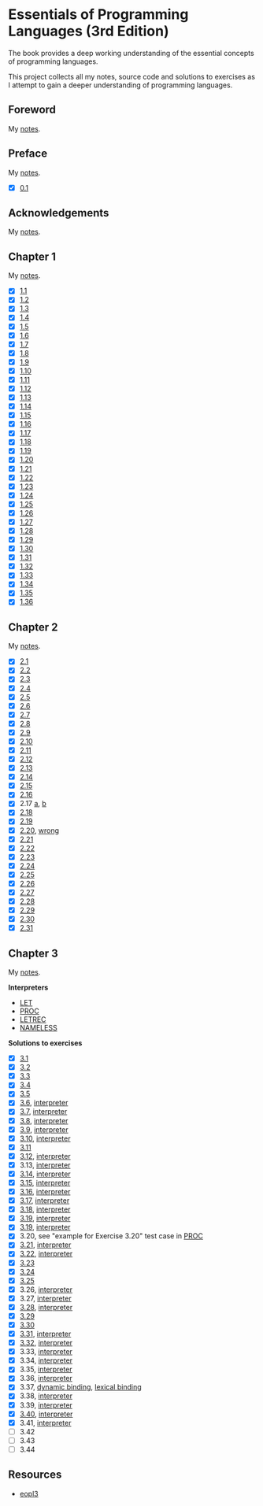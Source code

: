 # Essentials of Programming Languages (3rd Edition)

The book provides a deep working understanding of the essential concepts of
programming languages.

This project collects all my notes, source code and solutions to exercises as I
attempt to gain a deeper understanding of programming languages.

## Foreword

My [notes](00-foreword.md).

## Preface

My [notes](01-preface.md).

- [x] [0.1](01-preface/ex0.1.md)

## Acknowledgements

My [notes](02-acknowledgements.md).

## Chapter 1

My [notes](03-ch1.md).

- [x] [1.1](03-ch1/ex1.1.md)
- [x] [1.2](03-ch1/ex1.2.md)
- [x] [1.3](03-ch1/ex1.3.md)
- [x] [1.4](03-ch1/ex1.4.md)
- [x] [1.5](03-ch1/ex1.5.md)
- [x] [1.6](03-ch1/ex1.6.md)
- [x] [1.7](03-ch1/ex1.7.rkt)
- [x] [1.8](03-ch1/ex1.8.rkt)
- [x] [1.9](03-ch1/ex1.9.md)
- [x] [1.10](03-ch1/ex1.10.md)
- [x] [1.11](03-ch1/ex1.11.md)
- [x] [1.12](03-ch1/ex1.12.md)
- [x] [1.13](03-ch1/ex1.13.md)
- [x] [1.14](03-ch1/ex1.14.md)
- [x] [1.15](03-ch1/src/Ch1.elm)
- [x] [1.16](03-ch1/src/Ch1.elm)
- [x] [1.17](03-ch1/src/Ch1.elm)
- [x] [1.18](03-ch1/src/Ch1.elm)
- [x] [1.19](03-ch1/src/Ch1.elm)
- [x] [1.20](03-ch1/src/Ch1.elm)
- [x] [1.21](03-ch1/src/Ch1.elm)
- [x] [1.22](03-ch1/src/Ch1.elm)
- [x] [1.23](03-ch1/src/Ch1.elm)
- [x] [1.24](03-ch1/src/Ch1.elm)
- [x] [1.25](03-ch1/src/Ch1.elm)
- [x] [1.26](03-ch1/ex1.26.rkt)
- [x] [1.27](03-ch1/src/Ch1.elm)
- [x] [1.28](03-ch1/src/Ch1.elm)
- [x] [1.29](03-ch1/src/Ch1.elm)
- [x] [1.30](03-ch1/src/Ch1.elm)
- [x] [1.31](03-ch1/src/Ch1.elm)
- [x] [1.32](03-ch1/src/Ch1.elm)
- [x] [1.33](03-ch1/src/Ch1.elm)
- [x] [1.34](03-ch1/src/Ch1.elm)
- [x] [1.35](03-ch1/src/Ch1.elm)
- [x] [1.36](03-ch1/src/Ch1.elm)

## Chapter 2

My [notes](04-ch2.md).

- [x] [2.1](04-ch2/ex2.1.md)
- [x] [2.2](04-ch2/ex2.2.md)
- [x] [2.3](04-ch2/ex2.3.md)
- [x] [2.4](04-ch2/ex2.4.md)
- [x] [2.5](04-ch2/ex2.5.md)
- [x] [2.6](04-ch2/ex2.6.md)
- [x] [2.7](04-ch2/ex2.7.md)
- [x] [2.8](04-ch2/src/Env/Assoc.elm)
- [x] [2.9](04-ch2/src/Env/Assoc.elm)
- [x] [2.10](04-ch2/src/Env/Assoc.elm)
- [x] [2.11](04-ch2/src/Env/Ribcage.elm)
- [x] [2.12](04-ch2/src/Stack/Proc.elm)
- [x] [2.13](04-ch2/src/Env/Proc.elm)
- [x] [2.14](04-ch2/src/Env/Proc.elm)
- [x] [2.15](04-ch2/ex2.15.rkt)
- [x] [2.16](04-ch2/ex2.16.rkt)
- [x] 2.17 [a](04-ch2/ex2.17a.rkt), [b](04-ch2/ex2.17b.rkt)
- [x] [2.18](04-ch2/src/NonEmptyBiSeq.elm)
- [x] [2.19](04-ch2/src/Bintree.elm)
- [x] [2.20](04-ch2/src/BiBintree.elm), [wrong](04-ch2/src/BiBintreeWrong.elm)
- [x] [2.21](04-ch2/ex2.21.rkt)
- [x] [2.22](04-ch2/ex2.22.rkt)
- [x] [2.23](04-ch2/ex2.23.rkt)
- [x] [2.24](04-ch2/src/InteriorNodeBintree.elm)
- [x] [2.25](04-ch2/src/InteriorNodeBintree.elm)
- [x] [2.26](04-ch2/src/RedBlueTree.elm)
- [x] [2.27](04-ch2/ex2.27.md)
- [x] [2.28](04-ch2/ex2.28.rkt)
- [x] [2.29](04-ch2/ex2.29.rkt)
- [x] [2.30](04-ch2/ex2.30.rkt)
- [x] [2.31](04-ch2/ex2.31.rkt)

## Chapter 3

My [notes](05-ch3.md).

**Interpreters**

- [LET](05-ch3/interpreters/LET)
- [PROC](05-ch3/interpreters/PROC)
- [LETREC](05-ch3/interpreters/LETREC)
- [NAMELESS](05-ch3/interpreters/NAMELESS)

**Solutions to exercises**

- [x] [3.1](05-ch3/ex3.1.md)
- [x] [3.2](05-ch3/ex3.2.md)
- [x] [3.3](05-ch3/ex3.3.md)
- [x] [3.4](05-ch3/ex3.4.md)
- [x] [3.5](05-ch3/ex3.5.md)
- [x] [3.6](05-ch3/ex3.6.md), [interpreter](05-ch3/interpreters/LET-3.6)
- [x] [3.7](05-ch3/ex3.7.md), [interpreter](05-ch3/interpreters/LET-3.7)
- [x] [3.8](05-ch3/ex3.8.md), [interpreter](05-ch3/interpreters/LET-3.8)
- [x] [3.9](05-ch3/ex3.9.md), [interpreter](05-ch3/interpreters/LET-3.9)
- [x] [3.10](05-ch3/ex3.10.md), [interpreter](05-ch3/interpreters/LET-3.10)
- [x] [3.11](05-ch3/ex3.11.md)
- [x] [3.12](05-ch3/ex3.12.md), [interpreter](05-ch3/interpreters/LET-3.12)
- [x] 3.13, [interpreter](05-ch3/interpreters/LET-3.13)
- [x] [3.14](05-ch3/ex3.14.md), [interpreter](05-ch3/interpreters/LET-3.14)
- [x] [3.15](05-ch3/ex3.15.md), [interpreter](05-ch3/interpreters/LET-3.15)
- [x] [3.16](05-ch3/ex3.16.md), [interpreter](05-ch3/interpreters/LET-3.16)
- [x] [3.17](05-ch3/ex3.17.md), [interpreter](05-ch3/interpreters/LET-3.17)
- [x] [3.18](05-ch3/ex3.18.md), [interpreter](05-ch3/interpreters/LET-3.18)
- [x] [3.19](05-ch3/ex3.19.md), [interpreter](05-ch3/interpreters/PROC-3.19)
- [x] [3.19](05-ch3/ex3.19.md), [interpreter](05-ch3/interpreters/PROC-3.19)
- [x] 3.20, see "example for Exercise 3.20" test case in [PROC](05-ch3/interpreters/PROC)
- [x] [3.21](05-ch3/ex3.21.md), [interpreter](05-ch3/interpreters/PROC-3.21)
- [x] [3.22](05-ch3/ex3.22.md), [interpreter](05-ch3/interpreters/PROC-3.22)
- [x] [3.23](05-ch3/ex3.23.md)
- [x] [3.24](05-ch3/ex3.24.md)
- [x] [3.25](05-ch3/ex3.25.md)
- [x] 3.26, [interpreter](05-ch3/interpreters/PROC-3.26)
- [x] 3.27, [interpreter](05-ch3/interpreters/PROC-3.27)
- [x] [3.28](05-ch3/ex3.28.md), [interpreter](05-ch3/interpreters/PROC-3.28)
- [x] [3.29](05-ch3/ex3.29.md)
- [x] [3.30](05-ch3/ex3.30.md)
- [x] [3.31](05-ch3/ex3.31.md), [interpreter](05-ch3/interpreters/LETREC-3.31)
- [x] [3.32](05-ch3/ex3.32.md), [interpreter](05-ch3/interpreters/LETREC-3.32)
- [x] 3.33, [interpreter](05-ch3/interpreters/LETREC-3.33)
- [x] 3.34, [interpreter](05-ch3/interpreters/LETREC-3.34)
- [x] 3.35, [interpreter](05-ch3/interpreters/LETREC-3.35)
- [x] 3.36, [interpreter](05-ch3/interpreters/LETREC-3.36)
- [x] 3.37, [dynamic binding](05-ch3/interpreters/PROC-3.37-dynamic-binding), [lexical binding](05-ch3/interpreters/PROC-3.37-lexical-binding)
- [x] 3.38, [interpreter](05-ch3/interpreters/NAMELESS-3.38)
- [x] 3.39, [interpreter](05-ch3/interpreters/NAMELESS-3.39)
- [x] [3.40](05-ch3/ex3.40.md), [interpreter](05-ch3/interpreters/NAMELESS-3.40)
- [x] 3.41, [interpreter](05-ch3/interpreters/NAMELESS-3.41)
- [ ] 3.42
- [ ] 3.43
- [ ] 3.44

## Resources

- [eopl3](http://eopl3.com/)
